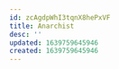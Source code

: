 ```yaml
---
id: zcAgdpWhI3tqnX8hePxVF
title: Anarchist
desc: ''
updated: 1639759645946
created: 1639759645946
---
```


